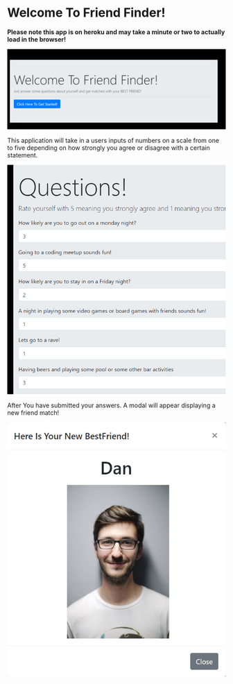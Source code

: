 # Welcome To Friend Finder!
**Please note this app is on heroku and may take a minute or two to actually load in the browser!**

![](app/public/mainPageCapture.png)



This application will take in a users inputs of numbers on a scale from one to five depending on how strongly you agree or disagree 
with a certain statement.

![](app/public/amounts.png)

After You have submitted your answers. A modal will appear displaying a new friend match! 

![](app/public/friend.png)



